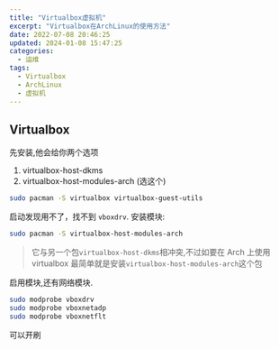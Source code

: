 ```yaml
---
title: "Virtualbox虚拟机"
excerpt: "Virtualbox在ArchLinux的使用方法"
date: 2022-07-08 20:46:25
updated: 2024-01-08 15:47:25
categories: 
  - 运维
tags:
  - Virtualbox
  - ArchLinux
  - 虚拟机
---
```


## Virtualbox

先安装,他会给你两个选项

1. virtualbox-host-dkms
2. virtualbox-host-modules-arch (选这个)

```bash
sudo pacman -S virtualbox virtualbox-guest-utils
```

启动发现用不了，找不到 `vboxdrv`. 安装模块:

```bash
sudo pacman -S virtualbox-host-modules-arch
```

> 它与另一个包`virtualbox-host-dkms`相冲突,不过如要在 Arch 上使用 virtualbox 最简单就是安装`virtualbox-host-modules-arch`这个包

启用模块,还有网络模块.

```bash
sudo modprobe vboxdrv
sudo modprobe vboxnetadp
sudo modprobe vboxnetflt
```

可以开刷
